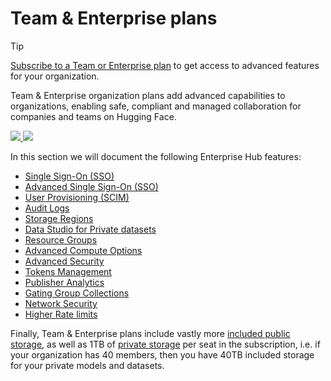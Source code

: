 # Team & Enterprise plans

> [!TIP]
> <a href="https://huggingface.co/enterprise" target="_blank">Subscribe to a Team or Enterprise plan</a> to get access to advanced features for your organization.

Team & Enterprise organization plans add advanced capabilities to organizations, enabling safe, compliant and managed collaboration for companies and teams on Hugging Face.

<a href="https://huggingface.co/enterprise" class="flex justify-center">
    <img class="block dark:hidden" src="https://huggingface.co/datasets/huggingface/documentation-images/resolve/main/enterprise/enterprise-header.png" />
    <img class="hidden dark:block" src="https://huggingface.co/datasets/huggingface/documentation-images/resolve/main/enterprise/dark-enterprise-header.png" />
</a>

In this section we will document the following Enterprise Hub features:

- [Single Sign-On (SSO)](./enterprise-sso)
- [Advanced Single Sign-On (SSO)](./enterprise-hub-advanced-sso)
- [User Provisioning (SCIM)](./enterprise-hub-scim)
- [Audit Logs](./audit-logs)
- [Storage Regions](./storage-regions)
- [Data Studio for Private datasets](./enterprise-hub-datasets)
- [Resource Groups](./security-resource-groups)
- [Advanced Compute Options](./advanced-compute-options)
- [Advanced Security](./enterprise-hub-advanced-security)
- [Tokens Management](./enterprise-hub-tokens-management)
- [Publisher Analytics](./enterprise-hub-analytics)
- [Gating Group Collections](./enterprise-hub-gating-group-collections)
- [Network Security](./enterprise-hub-network-security)
- [Higher Rate limits](./rate-limits)

Finally, Team & Enterprise plans include vastly more [included public storage](./storage-limits), as well as 1TB of [private storage](./storage-limits) per seat in the subscription, i.e. if your organization has 40 members, then you have 40TB included storage for your private models and datasets.

